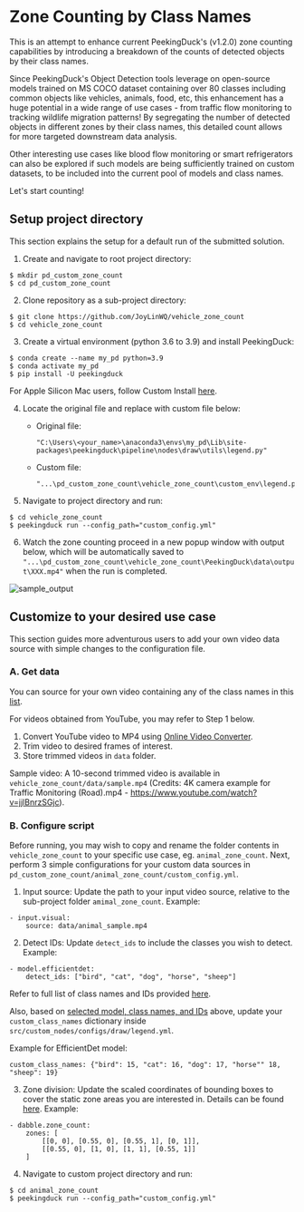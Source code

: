 # Zone Counting by Class Names
This is an attempt to enhance current PeekingDuck's (v1.2.0) zone counting capabilities by introducing a breakdown of the counts of detected objects by their class names. 

Since PeekingDuck's Object Detection tools leverage on open-source models trained on MS COCO dataset containing over 80 classes including common objects like vehicles, animals, food, etc, this enhancement has a huge potential in a wide range of use cases - from traffic flow monitoring to tracking wildlife migration patterns! By segregating the number of detected objects in different zones by their class names, this detailed count allows for more targeted downstream data analysis.

Other interesting use cases like blood flow monitoring or smart refrigerators can also be explored if such models are being sufficiently trained on custom datasets, to be included into the current pool of models and class names.

Let's start counting!

## Setup project directory
This section explains the setup for a default run of the submitted solution.

1. Create and navigate to root project directory:
```
$ mkdir pd_custom_zone_count
$ cd pd_custom_zone_count
```

2. Clone repository as a sub-project directory: 
```
$ git clone https://github.com/JoyLinWQ/vehicle_zone_count
$ cd vehicle_zone_count
```

3. Create a virtual environment (python 3.6 to 3.9) and install PeekingDuck:
```
$ conda create --name my_pd python=3.9
$ conda activate my_pd
$ pip install -U peekingduck 
```
For Apple Silicon Mac users, follow Custom Install [here](https://peekingduck.readthedocs.io/en/latest/getting_started/03_custom_install.html#apple-silicon-mac-installation).

4. Locate the original file and replace with custom file below:
    - Original file:
        ```
        "C:\Users\<your_name>\anaconda3\envs\my_pd\Lib\site-packages\peekingduck\pipeline\nodes\draw\utils\legend.py"
        ```

    - Custom file:
        ```
        "...\pd_custom_zone_count\vehicle_zone_count\custom_env\legend.py"
        ```

5. Navigate to project directory and run:
```
$ cd vehicle_zone_count
$ peekingduck run --config_path="custom_config.yml"
```

6. Watch the zone counting proceed in a new popup window with output below, which will be automatically saved to `"...\pd_custom_zone_count\vehicle_zone_count\PeekingDuck\data\output\XXX.mp4"` when the run is completed.


![sample_output](https://github.com/JoyLinWQ/vehicle_zone_count/blob/submission/PeekingDuck/data/output/sample/sample-output.gif)







## Customize to your desired use case
This section guides more adventurous users to add your own video data source with simple changes to the configuration file.

### A. Get data
You can source for your own video containing any of the class names in this [list](https://peekingduck.readthedocs.io/en/latest/resources/01a_object_detection.html?highlight=coco#object-detection-ids).

For videos obtained from YouTube, you may refer to Step 1 below.
1. Convert YouTube video to MP4 using [Online Video Converter](https://onlinevideoconverter.pro/en28/youtube-downloader-mp4).
2. Trim video to desired frames of interest.
3. Store trimmed videos in `data` folder.

Sample video:
A 10-second trimmed video is available in `vehicle_zone_count/data/sample.mp4` (Credits: 4K camera example for Traffic Monitoring (Road).mp4 - https://www.youtube.com/watch?v=jjlBnrzSGjc).

### B. Configure script
Before running, you may wish to copy and rename the folder contents in `vehicle_zone_count` to your specific use case, eg. `animal_zone_count`. Next, perform 3 simple configurations for your custom data sources in `pd_custom_zone_count/animal_zone_count/custom_config.yml`.

1. Input source:
Update the path to your input video source, relative to the sub-project folder `amimal_zone_count`.
Example:
```
- input.visual:
    source: data/animal_sample.mp4
```

2. Detect IDs:
Update `detect_ids` to include the classes you wish to 
detect.
Example:
```
- model.efficientdet:
    detect_ids: ["bird", "cat", "dog", "horse", "sheep"]
```
Refer to full list of class names and IDs provided [here](https://peekingduck.readthedocs.io/en/latest/resources/01a_object_detection.html?highlight=coco#object-detection-ids).

Also, based on <u>selected model, class names, and IDs</u> above, update your `custom_class_names` dictionary inside `src/custom_nodes/configs/draw/legend.yml`.

Example for EfficientDet model:
```
custom_class_names: {"bird": 15, "cat": 16, "dog": 17, "horse"" 18, "sheep": 19}
```

3. Zone division:
Update the scaled coordinates of bounding boxes to cover the static zone areas you are interested in. Details can be found [here](https://peekingduck.readthedocs.io/en/latest/use_cases/zone_counting.html).
Example:
```
- dabble.zone_count:
    zones: [
        [[0, 0], [0.55, 0], [0.55, 1], [0, 1]],
        [[0.55, 0], [1, 0], [1, 1], [0.55, 1]]
    ]
```

4. Navigate to custom project directory and run:
```
$ cd animal_zone_count
$ peekingduck run --config_path="custom_config.yml"
```
